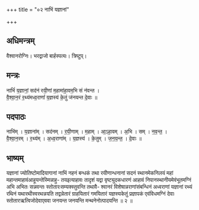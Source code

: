 +++
title = "०२ नाभिं यज्ञानां"

+++
## अधिमन्त्रम्
वैश्वानरोग्निः। भरद्वाजो बार्हस्पत्यः। त्रिष्टुप्।

## मन्त्रः
नाभिं॑ य॒ज्ञानां॒ सद॑नं रयी॒णां म॒हामा॑हा॒वम॒भि सं न॑वन्त ।  
वै॒श्वा॒न॒रं र॒थ्य॑मध्व॒राणां॑ य॒ज्ञस्य॑ के॒तुं ज॑नयन्त दे॒वाः ॥

## पदपाठः
नाभि॑म् । य॒ज्ञाना॑म् । सद॑नम् । र॒यी॒णाम् । म॒हाम् । आ॒ऽहा॒वम् । अ॒भि । सम् । न॒व॒न्त॒ ।  
वै॒श्वा॒न॒रम् । र॒थ्य॑म् । अ॒ध्व॒राणा॑म् । य॒ज्ञस्य॑ । के॒तुम् । ज॒न॒य॒न्त॒ । दे॒वाः ॥

## भाष्यम्
यज्ञानां ज्योतिष्टोमादियागानां नाभिं नहनं बन्धकं तथा रयीणान्धनानां सदनं स्थानमेकनिलयं महां महान्तमाहावंआहूयन्तेस्मिन्नाहु- तयइत्याहावः तादृशं यद्वा वृष्ट्युदकधारणं आहावं निपानस्थानीयमेवंभूतमग्निं अभि अभितः सन्नवन्तः स्तोतारःसम्यक्स्तुवन्ति तथावै- श्वानरं विशेषान्नराणांसंबन्धिनं अध्वराणां यज्ञानां रथ्यं रथिनं यथारथीस्वरथन्नयति तद्वन्नेतारं ग्राहयितारं गमयितारं यज्ञस्यकेतुं प्रज्ञापकं एवंविधमग्निं देवाः स्तोतारऋत्विजोदेवाएववा जनयन्त जनयन्ति मन्थनेनोत्पादयन्ति ॥ २ ॥